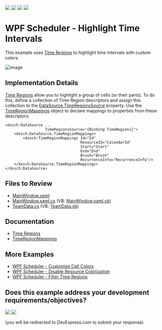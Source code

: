 <!-- default badges list -->
![](https://img.shields.io/endpoint?url=https://codecentral.devexpress.com/api/v1/VersionRange/128655744/19.2.2%2B)
[![](https://img.shields.io/badge/Open_in_DevExpress_Support_Center-FF7200?style=flat-square&logo=DevExpress&logoColor=white)](https://supportcenter.devexpress.com/ticket/details/T590114)
[![](https://img.shields.io/badge/📖_How_to_use_DevExpress_Examples-e9f6fc?style=flat-square)](https://docs.devexpress.com/GeneralInformation/403183)
[![](https://img.shields.io/badge/💬_Leave_Feedback-feecdd?style=flat-square)](#does-this-example-address-your-development-requirementsobjectives)
<!-- default badges end -->

# WPF Scheduler - Highlight Time Intervals

This example uses [Time Regions](https://docs.devexpress.com/WPF/401378/controls-and-libraries/scheduler/time-regions) to highlight time intervals with custom colors.

![image](./media/f1fbb0a1-dcae-4756-8b80-da96524b9ca6.png) 

## Implementation Details

[Time Regions](https://docs.devexpress.com/WPF/401378/controls-and-libraries/scheduler/time-regions) allow you to highlight a group of cells (or their parts). To do this, define a collection of Time Region descriptors and assign this collection to the [DataSource.TimeRegionsSource](https://docs.devexpress.com/WPF/DevExpress.Xpf.Scheduling.DataSource.TimeRegionsSource) property. Use the [TimeRegionMappings](https://docs.devexpress.com/WPF/DevExpress.Xpf.Scheduling.TimeRegionMappings) object to declare mappings to properties from these descriptors:

```xaml
<dxsch:DataSource ...
                  TimeRegionsSource="{Binding TimeRegions}">
    <dxsch:DataSource.TimeRegionMappings>
        <dxsch:TimeRegionMappings Id="Id" 
                                  ResourceId="CalendarId"
                                  Start="Start"
                                  End="End"
                                  Brush="Brush"
                                  RecurrenceInfo="RecurrenceInfo"/>
    </dxsch:DataSource.TimeRegionMappings>
</dxsch:DataSource>
```

## Files to Review

* [MainWindow.xaml](./CS/SchedulerCellTemplate/MainWindow.xaml)
* [MainWindow.xaml.cs](./CS/SchedulerCellTemplate/MainWindow.xaml.cs) (VB: [MainWindow.xaml.vb](./VB/SchedulerCellTemplate/MainWindow.xaml.vb))
* [TeamData.cs](./CS/SchedulerCellTemplate/TeamData.cs) (VB: [TeamData.vb](./VB/SchedulerCellTemplate/TeamData.vb))

## Documentation

* [Time Regions](https://docs.devexpress.com/WPF/401378/controls-and-libraries/scheduler/time-regions)
* [TimeRegionMappings](https://docs.devexpress.com/WPF/DevExpress.Xpf.Scheduling.TimeRegionMappings)

## More Examples

* [WPF Scheduler - Customize Cell Colors](https://github.com/DevExpress-Examples/wpf-scheduler-customize-cell-colors)
* [WPF Scheduler - Disable Resource Colorization](https://github.com/DevExpress-Examples/wpf-scheduler-disable-resource-colorization)
* [WPF Scheduler - Filter Time Regions](https://github.com/DevExpress-Examples/wpf-scheduler-filter-time-regions)
<!-- feedback -->
## Does this example address your development requirements/objectives?

[<img src="https://www.devexpress.com/support/examples/i/yes-button.svg"/>](https://www.devexpress.com/support/examples/survey.xml?utm_source=github&utm_campaign=wpf-scheduler-highlight-time-intervals&~~~was_helpful=yes) [<img src="https://www.devexpress.com/support/examples/i/no-button.svg"/>](https://www.devexpress.com/support/examples/survey.xml?utm_source=github&utm_campaign=wpf-scheduler-highlight-time-intervals&~~~was_helpful=no)

(you will be redirected to DevExpress.com to submit your response)
<!-- feedback end -->
